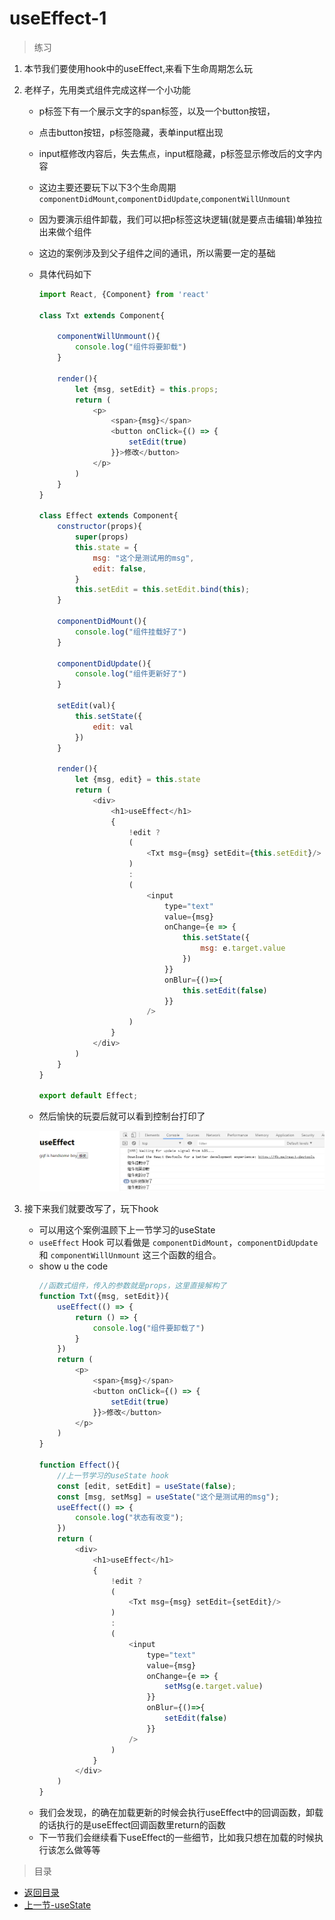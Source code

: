 # useEffect-1

> 练习
1. 本节我们要使用hook中的useEffect,来看下生命周期怎么玩
2. 老样子，先用类式组件完成这样一个小功能
    * p标签下有一个展示文字的span标签，以及一个button按钮，
    * 点击button按钮，p标签隐藏，表单input框出现
    * input框修改内容后，失去焦点，input框隐藏，p标签显示修改后的文字内容
    * 这边主要还要玩下以下3个生命周期`componentDidMount`,`componentDidUpdate`,`componentWillUnmount`
    * 因为要演示组件卸载，我们可以把p标签这块逻辑(就是要点击编辑)单独拉出来做个组件
    * 这边的案例涉及到父子组件之间的通讯，所以需要一定的基础
    * 具体代码如下   
        ```js
        import React, {Component} from 'react'

        class Txt extends Component{

            componentWillUnmount(){
                console.log("组件将要卸载")
            }

            render(){
                let {msg, setEdit} = this.props;
                return (
                    <p>
                        <span>{msg}</span>
                        <button onClick={() => {
                            setEdit(true)
                        }}>修改</button>
                    </p>
                )
            }
        }

        class Effect extends Component{
            constructor(props){
                super(props)
                this.state = {
                    msg: "这个是测试用的msg",
                    edit: false,
                }
                this.setEdit = this.setEdit.bind(this);
            }

            componentDidMount(){
                console.log("组件挂载好了")
            }

            componentDidUpdate(){
                console.log("组件更新好了")
            }

            setEdit(val){
                this.setState({
                    edit: val
                })
            }

            render(){
                let {msg, edit} = this.state
                return (
                    <div>
                        <h1>useEffect</h1>
                        {   
                            !edit ? 
                            (
                                <Txt msg={msg} setEdit={this.setEdit}/>
                            )
                            :
                            (
                                <input 
                                    type="text" 
                                    value={msg} 
                                    onChange={e => {
                                        this.setState({
                                            msg: e.target.value
                                        })
                                    }} 
                                    onBlur={()=>{
                                        this.setEdit(false)
                                    }}
                                />
                            )
                        } 
                    </div>
                )
            }
        }

        export default Effect;        
        ``` 
    * 然后愉快的玩耍后就可以看到控制台打印了

        ![](./images/用类式组件玩耍生命周期.jpg)    

3. 接下来我们就要改写了，玩下hook
    * 可以用这个案例温顾下上一节学习的useState
    * `useEffect` Hook 可以看做是 `componentDidMount`，`componentDidUpdate` 和 `componentWillUnmount` 这三个函数的组合。
    * show u the code
        ```js
        //函数式组件，传入的参数就是props，这里直接解构了
        function Txt({msg, setEdit}){
            useEffect(() => {
                return () => {
                    console.log("组件要卸载了")
                }
            })
            return (
                <p>
                    <span>{msg}</span>
                    <button onClick={() => {
                        setEdit(true)
                    }}>修改</button>
                </p>        
            )
        }

        function Effect(){
            //上一节学习的useState hook
            const [edit, setEdit] = useState(false);
            const [msg, setMsg] = useState("这个是测试用的msg");
            useEffect(() => {
                console.log("状态有改变");
            })
            return (
                <div>
                    <h1>useEffect</h1>
                    {   
                        !edit ? 
                        (
                            <Txt msg={msg} setEdit={setEdit}/>
                        )
                        :
                        (
                            <input 
                                type="text" 
                                value={msg} 
                                onChange={e => {
                                    setMsg(e.target.value)
                                }} 
                                onBlur={()=>{
                                    setEdit(false)
                                }}
                            />
                        )
                    } 
                </div>
            )
        }        
        ```
    * 我们会发现，的确在加载更新的时候会执行useEffect中的回调函数，卸载的话执行的是useEffect回调函数里return的函数 
    * 下一节我们会继续看下useEffect的一些细节，比如我只想在加载的时候执行该怎么做等等   

> 目录

* [返回目录](../../README.md)
* [上一节-useState](../day-02/useState.md)       